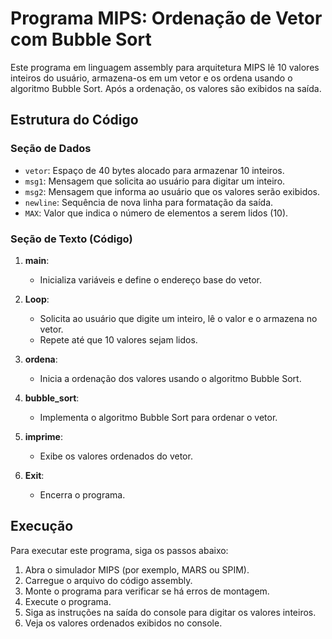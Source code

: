 # Programa MIPS: Ordenação de Vetor com Bubble Sort

Este programa em linguagem assembly para arquitetura MIPS lê 10 valores inteiros do usuário, armazena-os em um vetor e os ordena usando o algoritmo Bubble Sort. Após a ordenação, os valores são exibidos na saída.

## Estrutura do Código

### Seção de Dados

- `vetor`: Espaço de 40 bytes alocado para armazenar 10 inteiros.
- `msg1`: Mensagem que solicita ao usuário para digitar um inteiro.
- `msg2`: Mensagem que informa ao usuário que os valores serão exibidos.
- `newline`: Sequência de nova linha para formatação da saída.
- `MAX`: Valor que indica o número de elementos a serem lidos (10).

### Seção de Texto (Código)

1. **main**:
    - Inicializa variáveis e define o endereço base do vetor.

2. **Loop**:
    - Solicita ao usuário que digite um inteiro, lê o valor e o armazena no vetor.
    - Repete até que 10 valores sejam lidos.

3. **ordena**:
    - Inicia a ordenação dos valores usando o algoritmo Bubble Sort.

4. **bubble_sort**:
    - Implementa o algoritmo Bubble Sort para ordenar o vetor.

5. **imprime**:
    - Exibe os valores ordenados do vetor.

6. **Exit**:
    - Encerra o programa.

## Execução

Para executar este programa, siga os passos abaixo:

1. Abra o simulador MIPS (por exemplo, MARS ou SPIM).
2. Carregue o arquivo do código assembly.
3. Monte o programa para verificar se há erros de montagem.
4. Execute o programa.
5. Siga as instruções na saída do console para digitar os valores inteiros.
6. Veja os valores ordenados exibidos no console.

